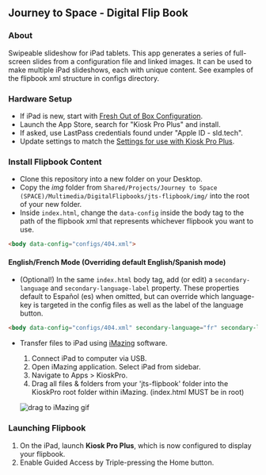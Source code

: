 ## Journey to Space - Digital Flip Book

### About
Swipeable slideshow for iPad tablets. This app generates a series of full-screen slides from a configuration file and linked images. It can be used to make multiple iPad slideshows, each with unique content. See examples of the flipbook xml structure in configs directory.

### Hardware Setup
* If iPad is new, start with [Fresh Out of Box Configuration](http://projects.smm.org/atrium/media/node/291625).
* Launch the App Store, search for "Kiosk Pro Plus" and install.
* If asked, use LastPass credentials found under "Apple ID - sld.tech".
* Update settings to match the [Settings for use with Kiosk Pro Plus](http://projects.smm.org/atrium/media/node/291625). 

### Install Flipbook Content
* Clone this repository into a new folder on your Desktop.
* Copy the *img* folder from ```Shared/Projects/Journey to Space (SPACE)/Multimedia/DigitalFlipbooks/jts-flipbook/img/``` into the root of your new folder. 
* Inside ```index.html```, change the ```data-config``` inside the body tag to the path of the flipbook xml that represents whichever flipbook you want to use.

```html
<body data-config="configs/404.xml">
```

#### English/French Mode (Overriding default English/Spanish mode)
* (Optional!) In the same ```index.html``` body tag, add (or edit) a ```secondary-language``` and ```secondary-language-label``` property. These properties default to Español (es) when omitted, but can override which language-key is targeted in the config files as well as the label of the language button.

```html
<body data-config="configs/404.xml" secondary-language="fr" secondary-language-label="Français">
```

* Transfer files to iPad using [iMazing](http://imazing.com/) software.
  1. Connect iPad to computer via USB. 
  2. Open iMazing application. Select iPad from sidebar. 
  3. Navigate to Apps > KioskPro.
  4. Drag all files & folders from your 'jts-flipbook' folder into the KioskPro root folder within iMazing. (index.html MUST be in root)
  
  ![drag to iMazing gif](docs/drag-to-imazing.gif)

### Launching Flipbook
1. On the iPad, launch **Kiosk Pro Plus**, which is now configured to display your flipbook.
2. Enable Guided Access by Triple-pressing the Home button.

